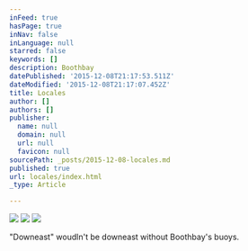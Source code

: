 ```yaml
---
inFeed: true
hasPage: true
inNav: false
inLanguage: null
starred: false
keywords: []
description: Boothbay
datePublished: '2015-12-08T21:17:53.511Z'
dateModified: '2015-12-08T21:17:07.452Z'
title: Locales
author: []
authors: []
publisher:
  name: null
  domain: null
  url: null
  favicon: null
sourcePath: _posts/2015-12-08-locales.md
published: true
url: locales/index.html
_type: Article

---
```

![](https://the-grid-user-content.s3-us-west-2.amazonaws.com/915f7cea-3321-4146-b012-3c3a57fb0063.jpg)
![](https://the-grid-user-content.s3-us-west-2.amazonaws.com/697484ab-12b0-4f16-9879-aca73f981d1a.jpg)
![](https://the-grid-user-content.s3-us-west-2.amazonaws.com/5cd48be2-fc2b-419d-a3fb-19e6bf33f68b.jpg)

"Downeast" woudln't be downeast without Boothbay's buoys.
